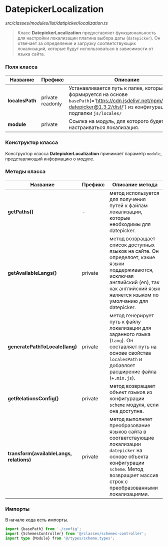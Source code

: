# DatepickerLocalization

_src/classes/modules/list/datipicker/localization.ts_

> Класс **DatepickerLocalization** предоставляет функциональность для настройки локализации плагина выбора даты (`datepicker`). Он отвечает за определение и загрузку соответствующих локализаций, которые будут использоваться в зависимости от языка сайта.

### Поля класса

| Название        | Префикс          | Описание                                                                                                                                                                          |
|-----------------|------------------|-----------------------------------------------------------------------------------------------------------------------------------------------------------------------------------|
| **localesPath** | private readonly | Устанавливается путь к папке, который формируется на основе `basePath`(='https://cdn.jsdelivr.net/npm/vanillajs-datepicker@1.3.2/dist/') из конфигурации и подпапки `js/locales/` |
| **module**      | private          | Ссылка на модуль, для которого будет настраиваться локализация.                                                                                                                   |

### Конструктор класса

Конструктор класса **DatepickerLocalization** принимает параметр `module`, представляющий информацию о модуле.

### Методы класса

| Название                                 | Префикс | Описание метода                                                                                                                                                                                 |
|------------------------------------------|---------|-------------------------------------------------------------------------------------------------------------------------------------------------------------------------------------------------|
| **getPaths()**                           | -       | метод используется для получения путей к файлам локализации, которые необходимы для datepicker.                                                                                                 |
| **getAvailableLangs()**                  | private | метод возвращает список доступных языков на сайте. Он определяет, какие языки поддерживаются, исключая английский (en), так как английский язык является языком по умолчанию для datepicker.    |
| **generatePathToLocale(lang)**           | private | метод генерирует путь к файлу локализации для заданного языка (`lang`). Он составляет путь на основе свойства `localesPath` и добавляет расширение файла (`+.min.js`).                          |
| **getRelationsConfig()**                 | private | метод возвращает объект языков из конфигурации `scheme` модуля, если она доступна.                                                                                                              |
| **transform(availableLangs, relations)** | private | метод выполняет преобразование языков сайта в соответствующие локализации `datepicker` на основе объекта конфигурации `scheme`. Метод возвращает массив строк с преобразованными локализациями. |

### Импорты

В начале кода есть импорты.

```ts
import {basePath} from './config';
import {SchemesController} from '@/classes/schemes-controller';
import type {Module} from '@/types/scheme.types';
```

